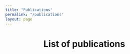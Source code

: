 ```yaml
---
title: "Publications"
permalink: "/publications"
layout: page
---
```


<header><h1>List of publications</h1></header>
<script src="https://bibbase.org/show?bib=https://florentfo.rest/files/publications.bib&jsonp=1&css=1"></script>
